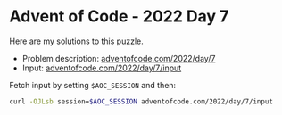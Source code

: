 # Advent of Code - 2022 Day 7
Here are my solutions to this puzzle.

* Problem description: [adventofcode.com/2022/day/7](https://adventofcode.com/2022/day/7)
* Input: [adventofcode.com/2022/day/7/input](https://adventofcode.com/2022/day/7/input)

Fetch input by setting `$AOC_SESSION` and then:
```bash
curl -OJLsb session=$AOC_SESSION adventofcode.com/2022/day/7/input
```

